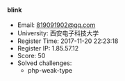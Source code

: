 #### blink  

* Email: 819091902@qq.com  
* University: 西安电子科技大学  
* Register Time: 2017-11-20 22:23:18  
* Register IP: 1.85.57.12  
* Score: 50  
* Solved challenges: 
  * php-weak-type  
